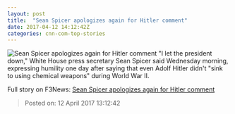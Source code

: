```yaml
---
layout: post
title:  "Sean Spicer apologizes again for Hitler comment"
date: 2017-04-12 14:12:42Z
categories: cnn-com-top-stories
---
```


![Sean Spicer apologizes again for Hitler comment](http://i2.cdn.turner.com/money/dam/assets/170313164528-sean-spicer-trust-780x439.jpg)
"I let the president down," White House press secretary Sean Spicer said Wednesday morning, expressing humility one day after saying that even Adolf Hitler didn't "sink to using chemical weapons" during World War II.


Full story on F3News: [Sean Spicer apologizes again for Hitler comment](http://www.f3nws.com/n/jyjqG)

> Posted on: 12 April 2017 13:12:42
